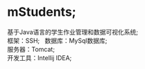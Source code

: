 # mStudents;   
基于Java语言的学生作业管理和数据可视化系统;   
框架：SSH;   
数据库：MySql数据库;   
服务器：Tomcat;  
开发工具：Intellij IDEA;   
